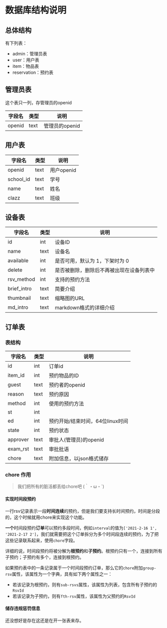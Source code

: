 # 数据库结构说明

## 总体结构

有下列表：

* admin：管理员表
* user：用户表
* item：物品表
* reservation：预约表



## 管理员表

这个表只一列，存管理员的openid

| 字段名 | 类型 | 说明           |
| ------ | ---- | -------------- |
| openid | text | 管理员的openid |



## 用户表

| 字段名    | 类型 | 说明       |
| --------- | ---- | ---------- |
| openid    | text | 用户openid |
| school_id | text | 学号       |
| name      | text | 姓名       |
| clazz     | text | 班级       |



## 设备表

| 字段名      | 类型 | 说明                                     |
| ----------- | ---- | ---------------------------------------- |
| id          | int  | 设备ID                                   |
| name        | text | 设备名                                   |
| available   | int  | 是否可用，默认为 1，下架时为 0           |
| delete      | int  | 是否被删除，删除后不再被出现在设备列表中 |
| rsv_method  | int  | 支持的预约方法                           |
| brief_intro | text | 简要介绍                                 |
| thumbnail   | text | 缩略图的URL                              |
| md_intro    | text | markdown格式的详细介绍                   |



## 订单表

### 表结构

| 字段名   | 类型 | 说明                             |
| -------- | ---- | -------------------------------- |
| id       | int  | 订单id                           |
| item_id  | int  | 预约物品的ID                     |
| guest    | text | 预约者的openid                   |
| reason   | text | 预约原因                         |
| method   | int  | 使用的预约方法                   |
| st       | int  |                                  |
| ed       | int  | 预约开始/结束时间，64位linux时间 |
| state    | int  | 预约状态                         |
| approver | text | 审批人(管理员)的openid           |
| exam_rst | text | 审批批语                         |
| chore    | text | 附加信息，以json格式储存         |

### chore 作用

> 我们把所有的脏活都丢给chore吧 (｀・ω・´)



#### 实现时间段预约

一行rsv记录表示一段**时间连续**的预约，但是我们要支持长时间预约，时间是分段的，这个时候就用chore来实现这个功能。

**一个**时间段预约**订单**可以预约多段时间，例如`interval`的值为`['2021-2-16 1', '2021-2-17 2']`，我们就需要把这个订单拆分为多个时间段连续的预约，为了把这些记录联系起来，使用`chore`字段。



详细的说，时间段预约将被分解为**根预约**和**子预约**。根预约只有一个，连接到所有子预约；子预约有多个，连接到根预约。

如果预约表中的一条记录属于一个时间段预约订单，那么它的`chore`附加`group-rsv`属性，该属性为一个字典，具有如下两个属性之一：

* 若该记录为根预约，则有`sub-rsvs`属性，该属性为列表，包含所有子预约的`RsvId`
* 若该记录为子预约，则有`fth-rsv`属性，该属性为父预约的`RsvId`



#### 储存违规惩罚信息

还没想好是存在这还是在开一张表来存。